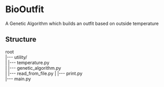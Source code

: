 # BioOutfit
A Genetic Algorithm which builds an outfit based on outside temperature

## Structure

root  
|--- utility/  
|   |--- temperature.py  
|   |--- genetic_algorithm.py  
|   |--- read_from_file.py
|   |--- print.py  
|--- main.py  
